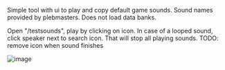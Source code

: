 Simple tool with ui to play and copy default game sounds. Sound names provided by plebmasters. Does not load data banks.

Open "/testsounds", play by clicking on icon. In case of a looped sound, click speaker next to search icon. That will stop all playing sounds.
TODO: remove icon when sound finishes

![image](https://github.com/mikigoalie/gta_sound_tester/assets/22800996/0b0155f9-6302-4781-a922-6b6c4f189c28)
